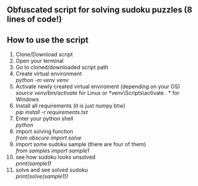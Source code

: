 ## Obfuscated script for solving sudoku puzzles (8 lines of code!)

## How to use the script

1) Clone/Download script
2) Open your terminal
3) Go to cloned/downloaded script path
4) Create virtual environment <br>
    *python -m venv venv*
5) Activate newly created virtual enviroment (depending on your OS)<br>
    *source venv/bin/activate*  for Linux or *venv\Scripts\activate . * for Windows<br>
6) Install all requirements (it is just numpy btw)<br>
    *pip install -r requirements.txt*
7) Enter your python shell<br>
    *python*
8) import solving function<br>
    *from obscure import solve*
9) import some sudoku sample (there are four of them)<br>
    *from samples import sample1*
10) see how sudoku looks unsolved<br>
    *print(sample1)*
11) solve and see solved sudoku<br>
    *print(solve(sample1))*

